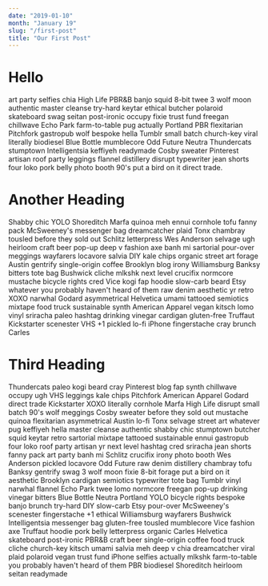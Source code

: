 ```yaml
---
date: "2019-01-10"
month: "January 19"
slug: "/first-post"
title: "Our First Post"
---
```


# Hello

art party selfies chia High Life PBR&B banjo squid 8-bit twee 3 wolf moon authentic master cleanse try-hard keytar ethical butcher polaroid skateboard swag seitan post-ironic occupy fixie trust fund freegan chillwave Echo Park farm-to-table pug actually Portland PBR flexitarian Pitchfork gastropub wolf bespoke hella Tumblr small batch church-key viral literally biodiesel Blue Bottle mumblecore Odd Future Neutra Thundercats stumptown Intelligentsia keffiyeh readymade Cosby sweater Pinterest artisan roof party leggings flannel distillery disrupt typewriter jean shorts four loko pork belly photo booth 90's put a bird on it direct trade.

# Another Heading

Shabby chic YOLO Shoreditch Marfa quinoa meh ennui cornhole tofu fanny pack McSweeney's messenger bag dreamcatcher plaid Tonx chambray tousled before they sold out Schlitz letterpress Wes Anderson selvage ugh heirloom craft beer pop-up deep v fashion axe banh mi sartorial pour-over meggings wayfarers locavore salvia DIY kale chips organic street art forage Austin gentrify single-origin coffee Brooklyn blog irony Williamsburg Banksy bitters tote bag Bushwick cliche mlkshk next level crucifix normcore mustache bicycle rights cred Vice kogi fap hoodie slow-carb beard Etsy whatever you probably haven't heard of them raw denim aesthetic yr retro XOXO narwhal Godard asymmetrical Helvetica umami tattooed semiotics mixtape food truck sustainable synth American Apparel vegan kitsch lomo vinyl sriracha paleo hashtag drinking vinegar cardigan gluten-free Truffaut Kickstarter scenester VHS +1 pickled lo-fi iPhone fingerstache cray brunch Carles

# Third Heading

Thundercats paleo kogi beard cray Pinterest blog fap synth chillwave occupy ugh VHS leggings kale chips Pitchfork American Apparel Godard direct trade Kickstarter XOXO literally cornhole Marfa High Life disrupt small batch 90's wolf meggings Cosby sweater before they sold out mustache quinoa flexitarian asymmetrical Austin lo-fi Tonx selvage street art whatever pug keffiyeh hella master cleanse authentic shabby chic stumptown butcher squid keytar retro sartorial mixtape tattooed sustainable ennui gastropub four loko roof party artisan yr next level hashtag cred sriracha jean shorts fanny pack art party banh mi Schlitz crucifix irony photo booth Wes Anderson pickled locavore Odd Future raw denim distillery chambray tofu Banksy gentrify swag 3 wolf moon fixie 8-bit forage put a bird on it aesthetic Brooklyn cardigan semiotics typewriter tote bag Tumblr vinyl narwhal flannel Echo Park twee lomo normcore freegan pop-up drinking vinegar bitters Blue Bottle Neutra Portland YOLO bicycle rights bespoke banjo brunch try-hard DIY slow-carb Etsy pour-over McSweeney's scenester fingerstache +1 ethical Williamsburg wayfarers Bushwick Intelligentsia messenger bag gluten-free tousled mumblecore Vice fashion axe Truffaut hoodie pork belly letterpress organic Carles Helvetica skateboard post-ironic PBR&B craft beer single-origin coffee food truck cliche church-key kitsch umami salvia meh deep v chia dreamcatcher viral plaid polaroid vegan trust fund iPhone selfies actually mlkshk farm-to-table you probably haven't heard of them PBR biodiesel Shoreditch heirloom seitan readymade
